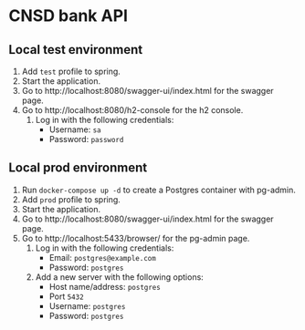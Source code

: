 # CNSD bank API

## Local test environment
1. Add `test` profile to spring.
2. Start the application.
3. Go to http://localhost:8080/swagger-ui/index.html for the swagger page.
4. Go to http://localhost:8080/h2-console for the h2 console.
   1. Log in with the following credentials:
      * Username: `sa`
      * Password: `password`

## Local prod environment
1. Run `docker-compose up -d` to create a Postgres container with pg-admin.
2. Add `prod` profile to spring.
3. Start the application.
4. Go to http://localhost:8080/swagger-ui/index.html for the swagger page.
5. Go to http://localhost:5433/browser/ for the pg-admin page.
   1. Log in with the following credentials:
      * Email: `postgres@example.com`
      * Password: `postgres`
   2. Add a new server with the following options:
      * Host name/address: `postgres`
      * Port `5432`
      * Username: `postgres`
      * Password: `postgres`